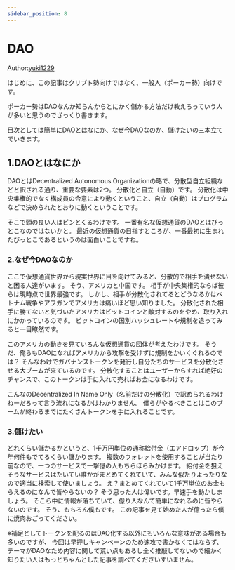 ```yaml
---
sidebar_position: 8
---
```


# DAO

Author:[yuki1229](https://h5aet-waaaa-aaaab-qaamq-cai.raw.ic0.app/u/yuki1229)

はじめに、この記事はクリプト勢向けではなく、一般人（ポーカー勢）向けです。

ポーカー勢はDAOなんか知らんからとにかく儲かる方法だけ教えろっていう人が多いと思うのでざっくり書きます。

目次としては簡単にDAOとはなにか、なぜ今DAOなのか、儲けたいの三本立てでいきます。

## 1.DAOとはなにか

DAOとはDecentralized Autonomous Organizationの略で、分散型自立組織などと訳される通り、重要な要素は2つ。 分散化と自立（自動）です。 分散化は中央集権的でなく構成員の合意により動くということ、自立（自動）はプログラムなどで決められたとおりに動くということです。

そこで頭の良い人はピンとくるわけです。 一番有名な仮想通貨のDAOとはびっとこなのではないかと。 最近の仮想通貨の目指すところが、一番最初に生まれたびっとこであるというのは面白いことですね。

### 2.なぜ今DAOなのか

ここで仮想通貨世界から現実世界に目を向けてみると、分散的で相手を潰せないと困る人達がいます。 そう、アメリカと中国です。 相手が中央集権的ならば彼らは現時点で世界最強です。 しかし、相手が分散化されてるとどうなるかはベトナム戦争やアフガンでアメリカは痛いほど思い知りました。 分散化された相手に勝てないと気づいたアメリカはビットコインと敵対するのをやめ、取り入れにかかっているのです。 ビットコインの国別ハッシュレートや規制を追ってみると一目瞭然です。

このアメリカの動きを見ていろんな仮想通貨の団体が考えたわけです。 そうだ、俺らもDAOになればアメリカから攻撃を受けずに規制をかいくぐれるのでは？ そんなわけでガバナンストークンを発行し自分たちのサービスを分散化させる大ブームが来ているのです。 分散化することはユーザーからすれば絶好のチャンスで、このトークンは手に入れて売ればお金になるわけです。

こんなのDecentralized In Name Only（名前だけの分散化）で認められるわけねーだろって言う流れになるかはわかりません。 僕らがやるべきことはこのブームが終わるまでにたくさんトークンを手に入れることです。

### 3.儲けたい

どれくらい儲かるかというと、1千万円単位の通称給付金（エアドロップ）が今年何件もでてるくらい儲かります。 複数のウォレットを使用することが当たり前なので、一つのサービスで一撃億の人もちらほらみかけます。 給付金を狙えそうなサービスはたいてい誰かがまとめてくれていて、みんな似たりよったりなので適当に検索して使いましょう。 え？まとめてくれていて1千万単位のお金もらえるのになんで皆やらないの？ そう思った人は偉いです。早速手を動かしましょう。 そこら中に情報が落ちていて、億り人なんて簡単になれるのに皆やらないのです。 そう、もちろん僕もです。 この記事を見て始めた人が億ったら僕に焼肉おごってください。

※補足としてトークンを配るのはDAO化する以外にもいろんな意味がある場合も多いのですが、 今回は早押しキャンペーンのため速攻で書かなくてはならず、テーマがDAOなため内容に関して荒い点もあるし全く推敲してないので細かく知りたい人はもっとちゃんとした記事を調べてくださいすいません。